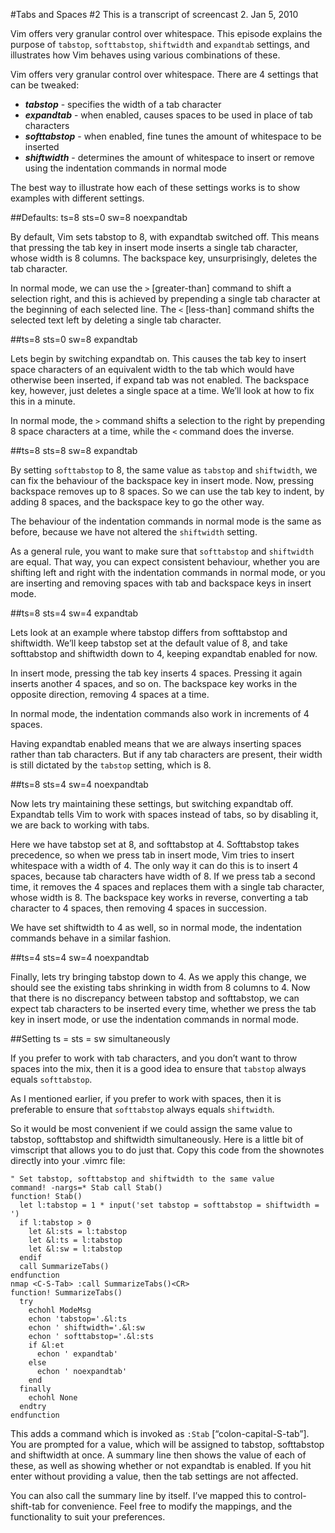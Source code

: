 #Tabs and Spaces
\#2
This is a transcript of screencast 2.
Jan 5, 2010

Vim offers very granular control over whitespace. This episode explains the purpose of `tabstop`, `softtabstop`, `shiftwidth` and `expandtab` settings, and illustrates how Vim behaves using various combinations of these.

Vim offers very granular control over whitespace. There are 4 settings that can be tweaked:

 - ***tabstop*** - specifies the width of a tab character
 - ***expandtab*** - when enabled, causes spaces to be used in place of tab characters
 - ***softtabstop*** - when enabled, fine tunes the amount of whitespace to be inserted
 - ***shiftwidth*** - determines the amount of whitespace to insert or remove using the indentation commands in normal mode

The best way to illustrate how each of these settings works is to show examples with different settings.

##Defaults: ts=8 sts=0 sw=8 noexpandtab

By default, Vim sets tabstop to 8, with expandtab switched off. This means that pressing the tab key in insert mode inserts a single tab character, whose width is 8 columns. The backspace key, unsurprisingly, deletes the tab character.

In normal mode, we can use the `>` [greater-than] command to shift a selection right, and this is achieved by prepending a single tab character at the beginning of each selected line. The `<` [less-than] command shifts the selected text left by deleting a single tab character.

##ts=8 sts=0 sw=8 expandtab

Lets begin by switching expandtab on. This causes the tab key to insert space characters of an equivalent width to the tab which would have otherwise been inserted, if expand tab was not enabled. The backspace key, however, just deletes a single space at a time. We’ll look at how to fix this in a minute.

In normal mode, the `>` command shifts a selection to the right by prepending 8 space characters at a time, while the `<` command does the inverse.

##ts=8 sts=8 sw=8 expandtab

By setting `softtabstop` to 8, the same value as `tabstop` and `shiftwidth`, we can fix the behaviour of the backspace key in insert mode. Now, pressing backspace removes up to 8 spaces. So we can use the tab key to indent, by adding 8 spaces, and the backspace key to go the other way.

The behaviour of the indentation commands in normal mode is the same as before, because we have not altered the `shiftwidth` setting.

As a general rule, you want to make sure that `softtabstop` and `shiftwidth` are equal. That way, you can expect consistent behaviour, whether you are shifting left and right with the indentation commands in normal mode, or you are inserting and removing spaces with tab and backspace keys in insert mode.

##ts=8 sts=4 sw=4 expandtab

Lets look at an example where tabstop differs from softtabstop and shiftwidth. We’ll keep tabstop set at the default value of 8, and take softtabstop and shiftwidth down to 4, keeping expandtab enabled for now.

In insert mode, pressing the tab key inserts 4 spaces. Pressing it again inserts another 4 spaces, and so on. The backspace key works in the opposite direction, removing 4 spaces at a time.

In normal mode, the indentation commands also work in increments of 4 spaces.

Having expandtab enabled means that we are always inserting spaces rather than tab characters. But if any tab characters are present, their width is still dictated by the `tabstop` setting, which is 8.

##ts=8 sts=4 sw=4 noexpandtab

Now lets try maintaining these settings, but switching expandtab off. Expandtab tells Vim to work with spaces instead of tabs, so by disabling it, we are back to working with tabs.

Here we have tabstop set at 8, and softtabstop at 4. Softtabstop takes precedence, so when we press tab in insert mode, Vim tries to insert whitespace with a width of 4. The only way it can do this is to insert 4 spaces, because tab characters have width of 8. If we press tab a second time, it removes the 4 spaces and replaces them with a single tab character, whose width is 8. The backspace key works in reverse, converting a tab character to 4 spaces, then removing 4 spaces in succession.

We have set shiftwidth to 4 as well, so in normal mode, the indentation commands behave in a similar fashion.

##ts=4 sts=4 sw=4 noexpandtab

Finally, lets try bringing tabstop down to 4. As we apply this change, we should see the existing tabs shrinking in width from 8 columns to 4. Now that there is no discrepancy between tabstop and softtabstop, we can expect tab characters to be inserted every time, whether we press the tab key in insert mode, or use the indentation commands in normal mode.

##Setting ts = sts = sw simultaneously

If you prefer to work with tab characters, and you don’t want to throw spaces into the mix, then it is a good idea to ensure that `tabstop` always equals `softtabstop`.

As I mentioned earlier, if you prefer to work with spaces, then it is preferable to ensure that `softtabstop` always equals `shiftwidth`.

So it would be most convenient if we could assign the same value to tabstop, softtabstop and shiftwidth simultaneously. Here is a little bit of vimscript that allows you to do just that. Copy this code from the shownotes directly into your .vimrc file:

```viml
" Set tabstop, softtabstop and shiftwidth to the same value
command! -nargs=* Stab call Stab()
function! Stab()
  let l:tabstop = 1 * input('set tabstop = softtabstop = shiftwidth = ')
  if l:tabstop > 0
    let &l:sts = l:tabstop
    let &l:ts = l:tabstop
    let &l:sw = l:tabstop
  endif
  call SummarizeTabs()
endfunction
nmap <C-S-Tab> :call SummarizeTabs()<CR>
function! SummarizeTabs()
  try
    echohl ModeMsg
    echon 'tabstop='.&l:ts
    echon ' shiftwidth='.&l:sw
    echon ' softtabstop='.&l:sts
    if &l:et
      echon ' expandtab'
    else
      echon ' noexpandtab'
    end
  finally
    echohl None
  endtry
endfunction
```

This adds a command which is invoked as `:Stab` [“colon-capital-S-tab”]. You are prompted for a value, which will be assigned to tabstop, softtabstop and shiftwidth at once. A summary line then shows the value of each of these, as well as showing whether or not expandtab is enabled. If you hit enter without providing a value, then the tab settings are not affected.

You can also call the summary line by itself. I’ve mapped this to control-shift-tab for convenience. Feel free to modify the mappings, and the functionality to suit your preferences.

